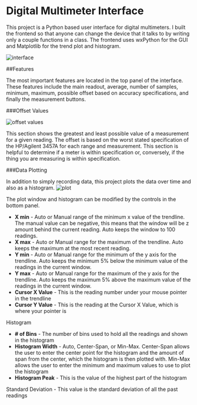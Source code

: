 # Digital Multimeter Interface
This project is a Python based user interface for digital multimeters. I built the frontend so that anyone can change the device that it talks to by writing only a couple functions in a class. The frontend uses wxPython for the GUI and Matplotlib for the trend plot and histogram. 

![interface](https://raw.githubusercontent.com/md100play/HP3457A-GPIB/master/md/full-interface.png)

##Features

The most important features are located in the top panel of the interface. These features include the main readout, average, number of samples, minimum, maximum, possible offset based on accuracy specifications, and finally the measurement buttons.

###Offset Values


![offset values](https://raw.githubusercontent.com/md100play/HP3457A-GPIB/master/md/possibility.png)


This section shows the greatest and least possible value of a measurement for a given reading. The offset is based on the worst stated specification of the HP/Agilent 3457A for each range and measurement.  This section is helpful to determine if a meter is within specification or, conversely, if the thing you are measuring is within specification.

###Data Plotting

In addition to simply recording data, this project plots the data over time and also as a histogram.
![plot](https://raw.githubusercontent.com/md100play/HP3457A-GPIB/master/md/plot.png)

The plot window and histogram can be modified by the controls in the bottom panel.
* **X min** - Auto or Manual range of the minimum x value of the trendline. The manual value can be negative, this means that the window will be z amount behind the current reading. Auto keeps the window to 100 readings.
* **X max** - Auto or Manual range for the maximum of the trendline. Auto keeps the maximum at the most recent reading.
* **Y min** - Auto or Manual range for the minimum of the y axis for the trendline. Auto keeps the minimum 5% below the minimum value of the readings in the current window.
* **Y max** - Auto or Manual range for the maximum of the y axis for the trendline. Auto keeps the maximum 5% above the maximum value of the readings in the current window.
* **Cursor X Value** - This is the reading number under your mouse pointer in the trendline
* **Cursor Y Value** - This is the reading at the Cursor X Value, which is where your pointer is

Histogram
* **# of Bins** - The number of bins used to hold all the readings and shown in the histogram
* **Histogram Width** - Auto, Center-Span, or Min-Max. Center-Span allows the user to enter the center point for the histogram and the amount of span from the center, which the histogram is then plotted with.  Min-Max allows the user to enter the minimum and maximum values to use to plot the histogram
* **Histogram Peak** - This is the value of the highest part of the histogram

Standard Deviation - This value is the standard deviation of all the past readings
